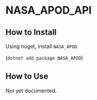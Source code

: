 # NASA_APOD_API

## How to Install

Using nuget, install `NASA_APOD`.

(`dotnet add package NASA_APOD`)

## How to Use

Not yet documented.